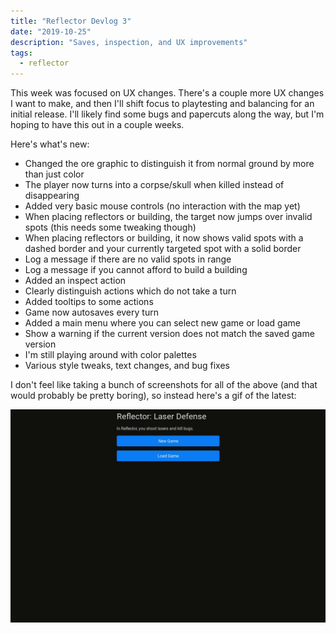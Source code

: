 ```yaml
---
title: "Reflector Devlog 3"
date: "2019-10-25"
description: "Saves, inspection, and UX improvements"
tags:
  - reflector
---
```


This week was focused on UX changes. There's a couple more UX changes I want to make, and then I'll shift focus to playtesting and balancing for an initial release. I'll likely find some bugs and papercuts along the way, but I'm hoping to have this out in a couple weeks.

Here's what's new:

- Changed the ore graphic to distinguish it from normal ground by more than just color
- The player now turns into a corpse/skull when killed instead of disappearing
- Added very basic mouse controls (no interaction with the map yet)
- When placing reflectors or building, the target now jumps over invalid spots (this needs some tweaking though)
- When placing reflectors or building, it now shows valid spots with a dashed border and your currently targeted spot with a solid border
- Log a message if there are no valid spots in range
- Log a message if you cannot afford to build a building
- Added an inspect action
- Clearly distinguish actions which do not take a turn
- Added tooltips to some actions
- Game now autosaves every turn
- Added a main menu where you can select new game or load game
- Show a warning if the current version does not match the saved game version
- I'm still playing around with color palettes
- Various style tweaks, text changes, and bug fixes

I don't feel like taking a bunch of screenshots for all of the above (and that would probably be pretty boring), so instead here's a gif of the latest:

![gameplay](./gameplay.gif)
